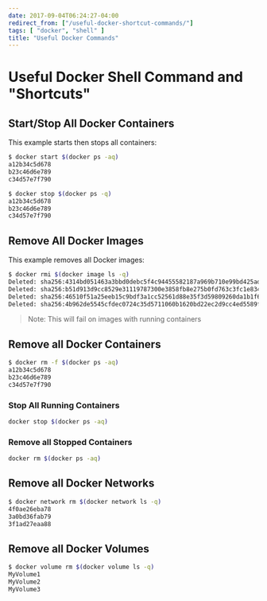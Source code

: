 ```yaml
---
date: 2017-09-04T06:24:27-04:00
redirect_from: ["/useful-docker-shortcut-commands/"]
tags: [ "docker", "shell" ]
title: "Useful Docker Commands"
---
```


# Useful Docker Shell Command and "Shortcuts"

## Start/Stop All Docker Containers

This example starts then stops all containers:

```bash
$ docker start $(docker ps -aq)
a12b34c5d678
b23c46d6e789
c34d57e7f790

$ docker stop $(docker ps -q)
a12b34c5d678
b23c46d6e789
c34d57e7f790
```

## Remove All Docker Images

This example removes all Docker images:

```bash
$ docker rmi $(docker image ls -q)
Deleted: sha256:4314bd051463a3bbd0debc5f4c94455582187a969b710e99bd425ad0b01d6e75
Deleted: sha256:b51d913d9cc8529e31119787300e3858fb8e275b0fd763c3fc1e8346dc25bb2a
Deleted: sha256:46510f51a25eeb15c9bdf3a1cc52561d88e35f3d59809260da1b1f6499babcb4
Deleted: sha256:4b962de5545cfdec0724c35d5711060b1620bd22ec2d9cc4ed5589fd7beb178a
```

> Note: This will fail on images with running containers

## Remove all Docker Containers

```bash
$ docker rm -f $(docker ps -aq)
a12b34c5d678
b23c46d6e789
c34d57e7f790
```

### Stop All Running Containers

```bash
docker stop $(docker ps -aq)
```

### Remove all Stopped Containers

```bash
docker rm $(docker ps -aq)
```

## Remove all Docker Networks

```bash
$ docker network rm $(docker network ls -q)
4f0ae26eba78
3a0bd36fab79
3f1ad27eaa88
```

## Remove all Docker Volumes

```bash
$ docker volume rm $(docker volume ls -q)
MyVolume1
MyVolume2
MyVolume3
```